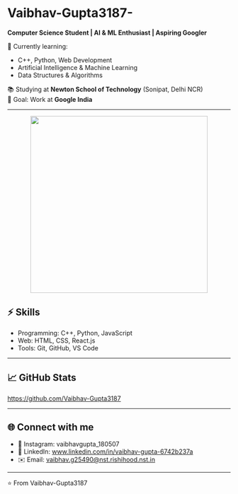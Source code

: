 # Vaibhav-Gupta3187-

**Computer Science Student | AI & ML Enthusiast | Aspiring Googler**

🌱 Currently learning:
- C++, Python, Web Development
- Artificial Intelligence & Machine Learning
- Data Structures & Algorithms

📚 Studying at **Newton School of Technology** (Sonipat, Delhi NCR)  
🎯 Goal: Work at **Google India**

---

<p align="center">
  <img src="[https://media.giphy.com/media/qgQUggAC3Pfv687qPC/giphy.gif](https://www.google.com/imgres?q=cool%20coder%20images&imgurl=https%3A%2F%2Fimages.stockcake.com%2Fpublic%2F4%2F7%2Fb%2F47b76cb0-8a9c-4d1e-88c0-826385e9183d_large%2Fcoder-at-work-stockcake.jpg&imgrefurl=https%3A%2F%2Fstockcake.com%2Fi%2Fcoder-at-work_1164043_1069849&docid=D5LhG_m_q-O91M&tbnid=9e6MVbNzmf1SNM&vet=12ahUKEwjFodKD2vuPAxWvSWwGHa1dL14QM3oECBcQAA..i&w=512&h=512&hcb=2&ved=2ahUKEwjFodKD2vuPAxWvSWwGHa1dL14QM3oECBcQAA)" width="400">
</p>

## ⚡ Skills
- Programming: C++, Python, JavaScript
- Web: HTML, CSS, React.js
- Tools: Git, GitHub, VS Code

---

## 📈 GitHub Stats
https://github.com/Vaibhav-Gupta3187

---



## 🌐 Connect with me
- 📸 Instagram:  vaibhavgupta_180507
- 💼 LinkedIn: www.linkedin.com/in/vaibhav-gupta-6742b237a
- ✉️ Email: vaibhav.g25490@nst.rishihood.nst.in

---
⭐️ From Vaibhav-Gupta3187
